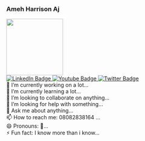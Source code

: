  
<div  >
 <h3>Ameh Harrison Aj</h3>
</div>
 
<div  >
  <img src="https://harrison-port.netlify.app/assets/me-CXu4vAaw.webp" width="150" />
</div>

<div id="badges">
  <a href="your-linkedin-URL">
    <img src="https://img.shields.io/badge/LinkedIn-blue?style=for-the-badge&logo=linkedin&logoColor=white" alt="LinkedIn Badge"/>
  </a>
  <a href="your-youtube-URL">
    <img src="https://img.shields.io/badge/YouTube-red?style=for-the-badge&logo=youtube&logoColor=white" alt="Youtube Badge"/>
  </a>
  <a href="your-twitter-URL">
    <img src="https://img.shields.io/badge/Twitter-blue?style=for-the-badge&logo=twitter&logoColor=white" alt="Twitter Badge"/>
  </a>
</div>


<!--
**investorharry17/investorharry17** is a ✨ _special_ ✨ repository because its `README.md` (this file) appears on your GitHub profile.

Here are some ideas to get you started: -->

<div  >
     
  <div>🔭 I’m currently working on a lot...</div>
  <div> 🌱 I’m currently learning a lot...</div>
  <div>👯 I’m looking to collaborate on anything... </div>
  <div>🤔 I’m looking for help with something... </div>
  <div>💬 Ask me about anything... </div>
  <div>   📫 How to reach me: 08082838164 ...</div>
  <div> 😄 Pronouns: 🐐... </div>
  <div>⚡ Fun fact: I know more than i know... </div>
 
</div>
